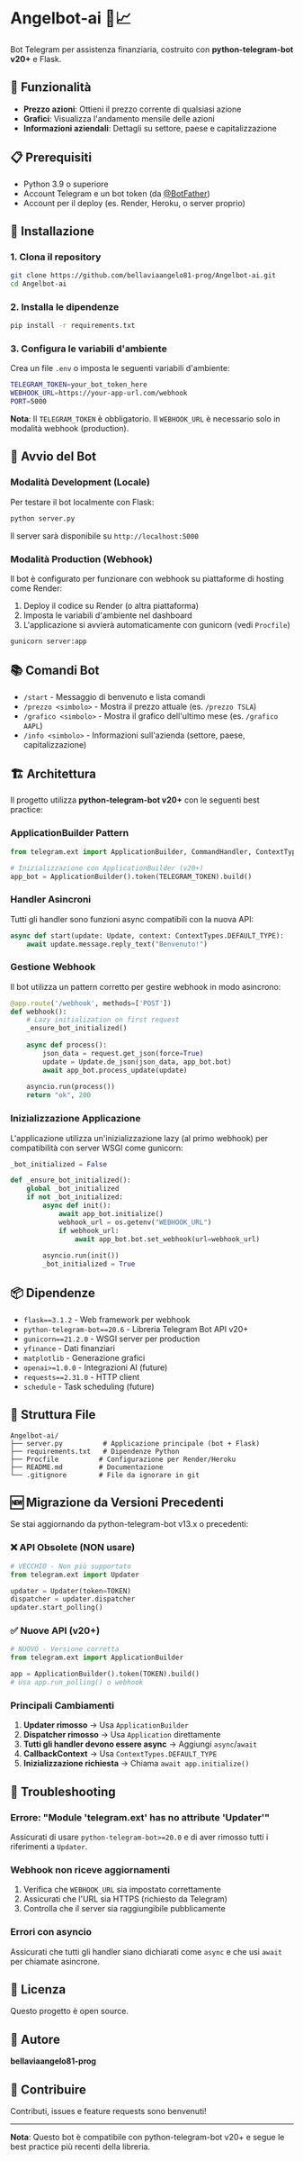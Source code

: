 # Angelbot-ai 🤖📈

Bot Telegram per assistenza finanziaria, costruito con **python-telegram-bot v20+** e Flask.

## 🌟 Funzionalità

- **Prezzo azioni**: Ottieni il prezzo corrente di qualsiasi azione
- **Grafici**: Visualizza l'andamento mensile delle azioni
- **Informazioni aziendali**: Dettagli su settore, paese e capitalizzazione

## 📋 Prerequisiti

- Python 3.9 o superiore
- Account Telegram e un bot token (da [@BotFather](https://t.me/botfather))
- Account per il deploy (es. Render, Heroku, o server proprio)

## 🚀 Installazione

### 1. Clona il repository

```bash
git clone https://github.com/bellaviaangelo81-prog/Angelbot-ai.git
cd Angelbot-ai
```

### 2. Installa le dipendenze

```bash
pip install -r requirements.txt
```

### 3. Configura le variabili d'ambiente

Crea un file `.env` o imposta le seguenti variabili d'ambiente:

```bash
TELEGRAM_TOKEN=your_bot_token_here
WEBHOOK_URL=https://your-app-url.com/webhook
PORT=5000
```

**Nota**: Il `TELEGRAM_TOKEN` è obbligatorio. Il `WEBHOOK_URL` è necessario solo in modalità webhook (production).

## 🎯 Avvio del Bot

### Modalità Development (Locale)

Per testare il bot localmente con Flask:

```bash
python server.py
```

Il server sarà disponibile su `http://localhost:5000`

### Modalità Production (Webhook)

Il bot è configurato per funzionare con webhook su piattaforme di hosting come Render:

1. Deploy il codice su Render (o altra piattaforma)
2. Imposta le variabili d'ambiente nel dashboard
3. L'applicazione si avvierà automaticamente con gunicorn (vedi `Procfile`)

```bash
gunicorn server:app
```

## 📚 Comandi Bot

- `/start` - Messaggio di benvenuto e lista comandi
- `/prezzo <simbolo>` - Mostra il prezzo attuale (es. `/prezzo TSLA`)
- `/grafico <simbolo>` - Mostra il grafico dell'ultimo mese (es. `/grafico AAPL`)
- `/info <simbolo>` - Informazioni sull'azienda (settore, paese, capitalizzazione)

## 🏗️ Architettura

Il progetto utilizza **python-telegram-bot v20+** con le seguenti best practice:

### ApplicationBuilder Pattern

```python
from telegram.ext import ApplicationBuilder, CommandHandler, ContextTypes

# Inizializzazione con ApplicationBuilder (v20+)
app_bot = ApplicationBuilder().token(TELEGRAM_TOKEN).build()
```

### Handler Asincroni

Tutti gli handler sono funzioni async compatibili con la nuova API:

```python
async def start(update: Update, context: ContextTypes.DEFAULT_TYPE):
    await update.message.reply_text("Benvenuto!")
```

### Gestione Webhook

Il bot utilizza un pattern corretto per gestire webhook in modo asincrono:

```python
@app.route('/webhook', methods=['POST'])
def webhook():
    # Lazy initialization on first request
    _ensure_bot_initialized()
    
    async def process():
        json_data = request.get_json(force=True)
        update = Update.de_json(json_data, app_bot.bot)
        await app_bot.process_update(update)
    
    asyncio.run(process())
    return "ok", 200
```

### Inizializzazione Applicazione

L'applicazione utilizza un'inizializzazione lazy (al primo webhook) per compatibilità con server WSGI come gunicorn:

```python
_bot_initialized = False

def _ensure_bot_initialized():
    global _bot_initialized
    if not _bot_initialized:
        async def init():
            await app_bot.initialize()
            webhook_url = os.getenv("WEBHOOK_URL")
            if webhook_url:
                await app_bot.bot.set_webhook(url=webhook_url)
        
        asyncio.run(init())
        _bot_initialized = True
```

## 📦 Dipendenze

- `flask==3.1.2` - Web framework per webhook
- `python-telegram-bot==20.6` - Libreria Telegram Bot API v20+
- `gunicorn==21.2.0` - WSGI server per production
- `yfinance` - Dati finanziari
- `matplotlib` - Generazione grafici
- `openai>=1.0.0` - Integrazioni AI (future)
- `requests==2.31.0` - HTTP client
- `schedule` - Task scheduling (future)

## 🔧 Struttura File

```
Angelbot-ai/
├── server.py          # Applicazione principale (bot + Flask)
├── requirements.txt   # Dipendenze Python
├── Procfile          # Configurazione per Render/Heroku
├── README.md         # Documentazione
└── .gitignore        # File da ignorare in git
```

## 🆕 Migrazione da Versioni Precedenti

Se stai aggiornando da python-telegram-bot v13.x o precedenti:

### ❌ API Obsolete (NON usare)

```python
# VECCHIO - Non più supportato
from telegram.ext import Updater

updater = Updater(token=TOKEN)
dispatcher = updater.dispatcher
updater.start_polling()
```

### ✅ Nuove API (v20+)

```python
# NUOVO - Versione corretta
from telegram.ext import ApplicationBuilder

app = ApplicationBuilder().token(TOKEN).build()
# Usa app.run_polling() o webhook
```

### Principali Cambiamenti

1. **Updater rimosso** → Usa `ApplicationBuilder`
2. **Dispatcher rimosso** → Usa `Application` direttamente
3. **Tutti gli handler devono essere async** → Aggiungi `async`/`await`
4. **CallbackContext** → Usa `ContextTypes.DEFAULT_TYPE`
5. **Inizializzazione richiesta** → Chiama `await app.initialize()`

## 🐛 Troubleshooting

### Errore: "Module 'telegram.ext' has no attribute 'Updater'"

Assicurati di usare `python-telegram-bot>=20.0` e di aver rimosso tutti i riferimenti a `Updater`.

### Webhook non riceve aggiornamenti

1. Verifica che `WEBHOOK_URL` sia impostato correttamente
2. Assicurati che l'URL sia HTTPS (richiesto da Telegram)
3. Controlla che il server sia raggiungibile pubblicamente

### Errori con asyncio

Assicurati che tutti gli handler siano dichiarati come `async` e che usi `await` per chiamate asincrone.

## 📄 Licenza

Questo progetto è open source.

## 👤 Autore

**bellaviaangelo81-prog**

## 🤝 Contribuire

Contributi, issues e feature requests sono benvenuti!

---

**Nota**: Questo bot è compatibile con python-telegram-bot v20+ e segue le best practice più recenti della libreria.
